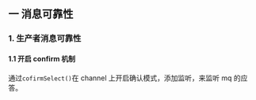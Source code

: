 

## 一  消息可靠性



### 1. 生产者消息可靠性

#### 1.1 开启 confirm 机制

通过`cofirmSelect()`在 channel 上开启确认模式，添加监听，来监听 mq 的应答。

